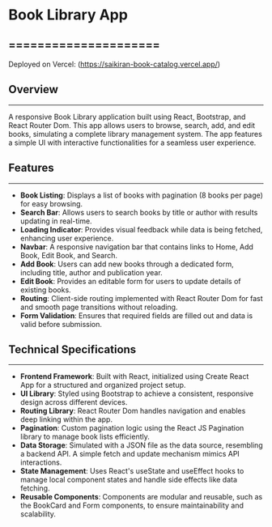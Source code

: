 # Book Library App
=====================
--------------------
Deployed on Vercel: (https://saikiran-book-catalog.vercel.app/)

## Overview
------------

A responsive Book Library application built using React, Bootstrap, and React Router Dom. This app allows users to browse, search, add, and edit books, simulating a complete library management system. The app features a simple UI with interactive functionalities for a seamless user experience.

## Features
------------

* **Book Listing**: Displays a list of books with pagination (8 books per page) for easy browsing.
* **Search Bar**: Allows users to search books by title or author with results updating in real-time.
* **Loading Indicator**: Provides visual feedback while data is being fetched, enhancing user experience.
* **Navbar**: A responsive navigation bar that contains links to Home, Add Book, Edit Book, and Search.
* **Add Book**: Users can add new books through a dedicated form, including title, author and publication year.
* **Edit Book**: Provides an editable form for users to update details of existing books.
* **Routing**: Client-side routing implemented with React Router Dom for fast and smooth page transitions without reloading.
* **Form Validation**: Ensures that required fields are filled out and data is valid before submission.

## Technical Specifications
-------------------------

* **Frontend Framework**: Built with React, initialized using Create React App for a structured and organized project setup.
* **UI Library**: Styled using Bootstrap to achieve a consistent, responsive design across different devices.
* **Routing Library**: React Router Dom handles navigation and enables deep linking within the app.
* **Pagination**: Custom pagination logic using the React JS Pagination library to manage book lists efficiently.
* **Data Storage**: Simulated with a JSON file as the data source, resembling a backend API. A simple fetch and update mechanism mimics API interactions.
* **State Management**: Uses React's useState and useEffect hooks to manage local component states and handle side effects like data fetching.
* **Reusable Components**: Components are modular and reusable, such as the BookCard and Form components, to ensure maintainability and scalability.

